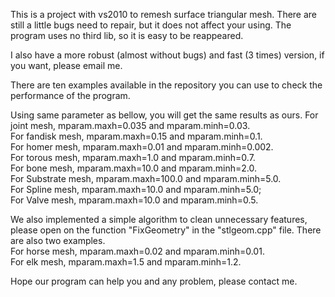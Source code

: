 This is a project with vs2010 to remesh surface triangular mesh. There are still a little bugs need to repair, but it does not affect your using. The program uses no third lib, so it is easy to be reappeared.  

I also have a more robust (almost without bugs) and fast (3 times) version, if you want, please email me.  

There are ten examples available in the repository you can use to check the performance of the program.   

Using same parameter as bellow, you will get the same results as ours. 
For joint mesh, mparam.maxh=0.035 and mparam.minh=0.03.   
For fandisk mesh, mparam.maxh=0.15 and mparam.minh=0.1.   
For homer mesh, mparam.maxh=0.01 and mparam.minh=0.002.   
For torous mesh, mparam.maxh=1.0 and mparam.minh=0.7.   
For bone mesh, mparam.maxh=10.0 and mparam.minh=2.0.   
For Substrate mesh, mparam.maxh=100.0 and mparam.minh=5.0.   
For Spline mesh, mparam.maxh=10.0 and mparam.minh=5.0;   
For Valve mesh, mparam.maxh=10.0 and mparam.minh=0.5.  

We also implemented a simple algorithm to clean unnecessary features, please open on the function "FixGeometry" in the "stlgeom.cpp" file. There are also two examples.  
For horse mesh, mparam.maxh=0.02 and mparam.minh=0.01.   
For elk mesh, mparam.maxh=1.5 and mparam.minh=1.2.   

Hope our program can help you and any problem, please contact me.
